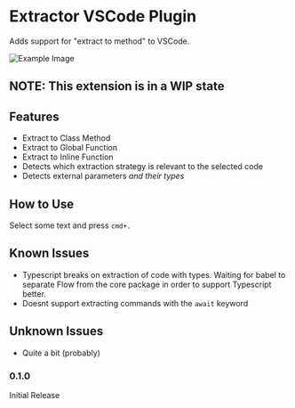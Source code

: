 # Extractor VSCode Plugin

Adds support for "extract to method" to VSCode.

![Example Image](https://file-zvwanozdyl.now.sh/extract.gif)

## NOTE: This extension is in a WIP state

## Features

- Extract to Class Method
- Extract to Global Function
- Extract to Inline Function
- Detects which extraction strategy is relevant to the selected code
- Detects external parameters *and their types*

## How to Use

Select some text and press `cmd+.`

## Known Issues

- Typescript breaks on extraction of code with types. Waiting for babel to separate Flow from the core package in order to support Typescript better.
- Doesnt support extracting commands with the `await` keyword

## Unknown Issues
- Quite a bit (probably)

### 0.1.0

Initial Release